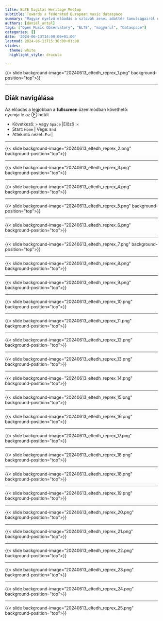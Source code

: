 ```yaml
---
title: ELTE Digital Heritage Meetup
subtitle: Towards a federated European music dataspace
summary: "Magyar nyelvű előadás a szlovák zenei adattér tanulságairól és replikációs lehetőségeiről az ELTE Adatgazdász képzésének és Digitális Bölcsészet Tanszékének informális rendezvényén." 
authors: [daniel_antal]
tags: ["Open Music Observatory", "ELTE", "magyarul", "Dataspace"]
categories: []
date: '2024-06-13T14:00:00+01:00'
lastmod: 2024-06-13T15:30:00+01:00
slides:
  theme: white
  highlight_style: dracula

---
```


{{< slide background-image="20240613_eltedh_reprex_1.png" background-position="top">}}

---

## Diák navigálása

Az előadás a legjobban a
**fullscreen** üzemmódban követhető:</br>
nyomja le az Ⓕ betűt
- Következő: `>` vagy `Space` |Előző :️`<`
- Start: `Home` | Vége: `End`
- Áttekintő nézet: `Esc`|  
<!--- Speaker notes: Ⓢ    [include only if speaker notes are present]-
- Zoom: `Alt + Click 🖱️`-->


---

{{< slide background-image="20240613_eltedh_reprex_2.png" background-position="top">}}

---

{{< slide background-image="20240613_eltedh_reprex_3.png" background-position="top">}}

---
{{< slide background-image="20240613_eltedh_reprex_4.png" background-position="top">}}

---
{{< slide background-image="20240613_eltedh_reprex_5.png" background-position="top">}}

---
{{< slide background-image="20240613_eltedh_reprex_6.png" background-position="top">}}

---
{{< slide background-image="20240613_eltedh_reprex_7.png" background-position="top">}}

---
{{< slide background-image="20240613_eltedh_reprex_8.png" background-position="top">}}

---
{{< slide background-image="20240613_eltedh_reprex_9.png" background-position="top">}}

---
{{< slide background-image="20240613_eltedh_reprex_10.png" background-position="top">}}

---
{{< slide background-image="20240613_eltedh_reprex_11.png" background-position="top">}}

---
{{< slide background-image="20240613_eltedh_reprex_12.png" background-position="top">}}

---
{{< slide background-image="20240613_eltedh_reprex_13.png" background-position="top">}}

---
{{< slide background-image="20240613_eltedh_reprex_14.png" background-position="top">}}

---
{{< slide background-image="20240613_eltedh_reprex_15.png" background-position="top">}}

---
{{< slide background-image="20240613_eltedh_reprex_16.png" background-position="top">}}

---
{{< slide background-image="20240613_eltedh_reprex_17.png" background-position="top">}}

---
{{< slide background-image="20240613_eltedh_reprex_18.png" background-position="top">}}

---
{{< slide background-image="20240613_eltedh_reprex_18.png" background-position="top">}}

---
{{< slide background-image="20240613_eltedh_reprex_19.png" background-position="top">}}

---
{{< slide background-image="20240613_eltedh_reprex_20.png" background-position="top">}}

---
{{< slide background-image="20240613_eltedh_reprex_21.png" background-position="top">}}

---
{{< slide background-image="20240613_eltedh_reprex_22.png" background-position="top">}}

---
{{< slide background-image="20240613_eltedh_reprex_23.png" background-position="top">}}

---
{{< slide background-image="20240613_eltedh_reprex_24.png" background-position="top">}}

---
{{< slide background-image="20240613_eltedh_reprex_25.png" background-position="top">}}
